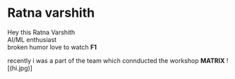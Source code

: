 # Ratna varshith
Hey this  Ratna Varshith  
AI/ML enthusiast  
broken humor
love to watch **F1**  

recently i was a part of the team which connducted the workshop **MATRIX**
![(hi.jpg)]